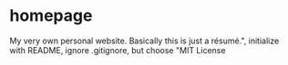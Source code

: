 # homepage
My very own personal website. Basically this is just a résumé.", initialize with README, ignore .gitignore, but choose "MIT License
